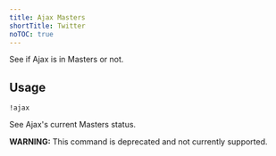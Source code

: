 ```yaml
---
title: Ajax Masters
shortTitle: Twitter
noTOC: true
---
```


See if Ajax is in Masters or not.

## Usage
```
!ajax
```

See Ajax's current Masters status.

<Alert type="error">

**WARNING:** This command is deprecated and not currently supported.

</Alert>
